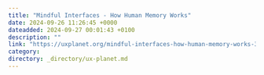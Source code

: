 ```yaml
---
title: "Mindful Interfaces - How Human Memory Works"
date: 2024-09-26 11:26:45 +0000
dateadded: 2024-09-27 00:01:43 +0100
description: ""
link: "https://uxplanet.org/mindful-interfaces-how-human-memory-works-32ccbb231206?source=rss----819cc2aaeee0---4"
category:
directory: _directory/ux-planet.md
---
```

